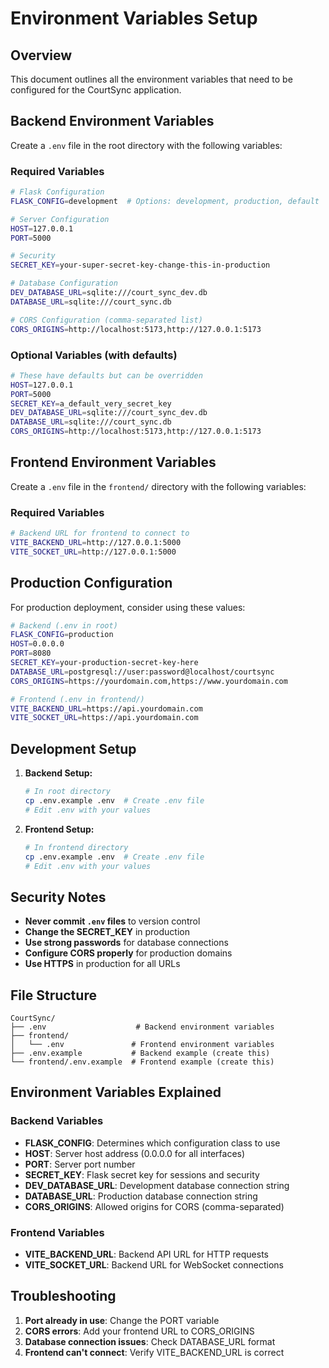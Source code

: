 # Environment Variables Setup

## Overview
This document outlines all the environment variables that need to be configured for the CourtSync application.

## Backend Environment Variables

Create a `.env` file in the root directory with the following variables:

### Required Variables

```bash
# Flask Configuration
FLASK_CONFIG=development  # Options: development, production, default

# Server Configuration
HOST=127.0.0.1
PORT=5000

# Security
SECRET_KEY=your-super-secret-key-change-this-in-production

# Database Configuration
DEV_DATABASE_URL=sqlite:///court_sync_dev.db
DATABASE_URL=sqlite:///court_sync.db

# CORS Configuration (comma-separated list)
CORS_ORIGINS=http://localhost:5173,http://127.0.0.1:5173
```

### Optional Variables (with defaults)

```bash
# These have defaults but can be overridden
HOST=127.0.0.1
PORT=5000
SECRET_KEY=a_default_very_secret_key
DEV_DATABASE_URL=sqlite:///court_sync_dev.db
DATABASE_URL=sqlite:///court_sync.db
CORS_ORIGINS=http://localhost:5173,http://127.0.0.1:5173
```

## Frontend Environment Variables

Create a `.env` file in the `frontend/` directory with the following variables:

### Required Variables

```bash
# Backend URL for frontend to connect to
VITE_BACKEND_URL=http://127.0.0.1:5000
VITE_SOCKET_URL=http://127.0.0.1:5000
```

## Production Configuration

For production deployment, consider using these values:

```bash
# Backend (.env in root)
FLASK_CONFIG=production
HOST=0.0.0.0
PORT=8080
SECRET_KEY=your-production-secret-key-here
DATABASE_URL=postgresql://user:password@localhost/courtsync
CORS_ORIGINS=https://yourdomain.com,https://www.yourdomain.com

# Frontend (.env in frontend/)
VITE_BACKEND_URL=https://api.yourdomain.com
VITE_SOCKET_URL=https://api.yourdomain.com
```

## Development Setup

1. **Backend Setup:**
   ```bash
   # In root directory
   cp .env.example .env  # Create .env file
   # Edit .env with your values
   ```

2. **Frontend Setup:**
   ```bash
   # In frontend directory
   cp .env.example .env  # Create .env file
   # Edit .env with your values
   ```

## Security Notes

- **Never commit `.env` files** to version control
- **Change the SECRET_KEY** in production
- **Use strong passwords** for database connections
- **Configure CORS properly** for production domains
- **Use HTTPS** in production for all URLs

## File Structure

```
CourtSync/
├── .env                    # Backend environment variables
├── frontend/
│   └── .env               # Frontend environment variables
├── .env.example           # Backend example (create this)
└── frontend/.env.example  # Frontend example (create this)
```

## Environment Variables Explained

### Backend Variables

- **FLASK_CONFIG**: Determines which configuration class to use
- **HOST**: Server host address (0.0.0.0 for all interfaces)
- **PORT**: Server port number
- **SECRET_KEY**: Flask secret key for sessions and security
- **DEV_DATABASE_URL**: Development database connection string
- **DATABASE_URL**: Production database connection string
- **CORS_ORIGINS**: Allowed origins for CORS (comma-separated)

### Frontend Variables

- **VITE_BACKEND_URL**: Backend API URL for HTTP requests
- **VITE_SOCKET_URL**: Backend URL for WebSocket connections

## Troubleshooting

1. **Port already in use**: Change the PORT variable
2. **CORS errors**: Add your frontend URL to CORS_ORIGINS
3. **Database connection issues**: Check DATABASE_URL format
4. **Frontend can't connect**: Verify VITE_BACKEND_URL is correct
